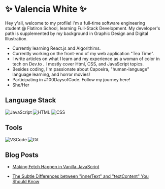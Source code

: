 # ✨ Valencia White ✨
Hey y'all, welcome to my profile! I'm a full-time software engineering student @ Flatiron School, learning Full-Stack Development. My developer's path is supplemented by my background in Graphic Design and Digital Illustration.
- Currently learning React.js and Algorithims.
- Currently working on the front-end of my web application "Tea Time". 
- I write articles on what I learn and my experience as a woman of color in tech on Dev.to . I mostly cover Html, CSS, and JavaScript topics. 
- Besides coding, I'm passionate about  Capoeira, "human-language" language learning, and horror movies!
- Participating in #100DaysofCode. Follow my journey here!
- She/Her
## Language Stack
![JavaScript](https://img.icons8.com/color/48/000000/javascript--v1.png) ![HTML](https://img.icons8.com/color/48/000000/html-5--v1.png) ![CSS](https://img.icons8.com/color/48/000000/css3.png)
## Tools 
![VSCode](https://img.icons8.com/color/48/000000/visual-studio-code-2019.png) ![Git](https://img.icons8.com/color/48/000000/git.png)
## Blog Posts 
- [Making Fetch Happen in Vanilla JavaScript](https://dev.to/valenciawhite/making-fetch-happen-in-vanilla-javascript-4e2l)

- [The Subtle Differences between "innerText" and "textContent" You Should Know](https://dev.to/valenciawhite/the-subtle-differences-between-innertext-innerhtml-and-textcontent-you-should-know-3clc)
<!--
**valenciawhite/valenciawhite** is a ✨ _special_ ✨ repository because its `README.md` (this file) appears on your GitHub profile.

Here are some ideas to get you started:

- 🔭 I’m currently working on ...
- 🌱 I’m currently learning ...
- 👯 I’m looking to collaborate on ...
- 🤔 I’m looking for help with ...
- 💬 Ask me about ...
- 📫 How to reach me: ...
- 😄 Pronouns: ...
- ⚡ Fun fact: ...
-->
